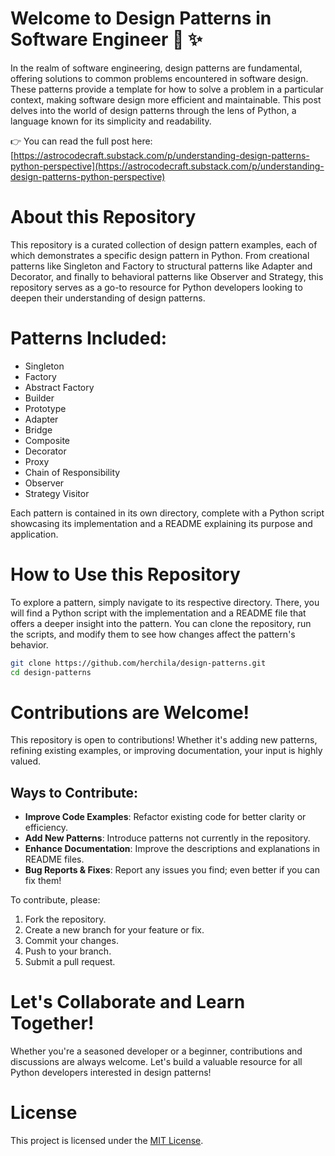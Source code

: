 # Welcome to Design Patterns in Software Engineer 🐍 ✨
In the realm of software engineering, design patterns are fundamental, offering solutions to common problems encountered in software design. These patterns provide a template for how to solve a problem in a particular context, making software design more efficient and maintainable. This post delves into the world of design patterns through the lens of Python, a language known for its simplicity and readability.

👉 You can read the full post here: [https://astrocodecraft.substack.com/p/understanding-design-patterns-python-perspective](https://astrocodecraft.substack.com/p/understanding-design-patterns-python-perspective)

# About this Repository
This repository is a curated collection of design pattern examples, each of which demonstrates a specific design pattern in Python. From creational patterns like Singleton and Factory to structural patterns like Adapter and Decorator, and finally to behavioral patterns like Observer and Strategy, this repository serves as a go-to resource for Python developers looking to deepen their understanding of design patterns.

# Patterns Included:
* Singleton
* Factory
* Abstract Factory
* Builder
* Prototype
* Adapter
* Bridge
* Composite
* Decorator
* Proxy
* Chain of Responsibility
* Observer
* Strategy
Visitor

Each pattern is contained in its own directory, complete with a Python script showcasing its implementation and a README explaining its purpose and application.

# How to Use this Repository
To explore a pattern, simply navigate to its respective directory. There, you will find a Python script with the implementation and a README file that offers a deeper insight into the pattern. You can clone the repository, run the scripts, and modify them to see how changes affect the pattern's behavior.

```bash
git clone https://github.com/herchila/design-patterns.git
cd design-patterns
```

# Contributions are Welcome!
This repository is open to contributions! Whether it's adding new patterns, refining existing examples, or improving documentation, your input is highly valued.

## Ways to Contribute:
* **Improve Code Examples**: Refactor existing code for better clarity or efficiency.
* **Add New Patterns**: Introduce patterns not currently in the repository.
* **Enhance Documentation**: Improve the descriptions and explanations in README files.
* **Bug Reports & Fixes**: Report any issues you find; even better if you can fix them!

To contribute, please:
1. Fork the repository.
2. Create a new branch for your feature or fix.
3. Commit your changes.
4. Push to your branch.
5. Submit a pull request.

# Let's Collaborate and Learn Together!
Whether you're a seasoned developer or a beginner, contributions and discussions are always welcome. Let's build a valuable resource for all Python developers interested in design patterns!

# License
This project is licensed under the [MIT License](./LICENSE).


